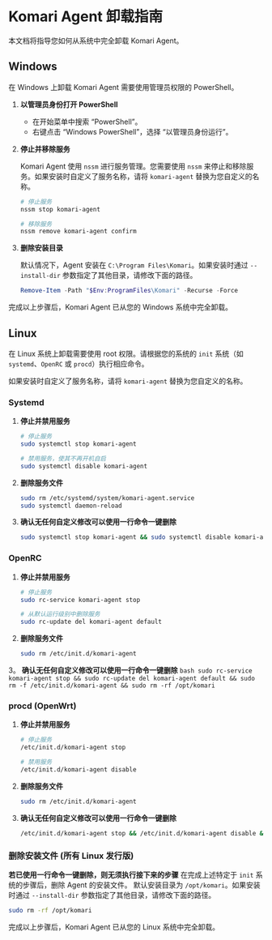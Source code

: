 # Komari Agent 卸载指南

本文档将指导您如何从系统中完全卸载 Komari Agent。

## Windows

在 Windows 上卸载 Komari Agent 需要使用管理员权限的 PowerShell。

1.  **以管理员身份打开 PowerShell**

    -   在开始菜单中搜索 “PowerShell”。
    -   右键点击 “Windows PowerShell”，选择 “以管理员身份运行”。

2.  **停止并移除服务**

    Komari Agent 使用 `nssm` 进行服务管理。您需要使用 `nssm` 来停止和移除服务。如果安装时自定义了服务名称，请将 `komari-agent` 替换为您自定义的名称。

    ```powershell
    # 停止服务
    nssm stop komari-agent

    # 移除服务
    nssm remove komari-agent confirm
    ```

3.  **删除安装目录**

    默认情况下，Agent 安装在 `C:\Program Files\Komari`。如果安装时通过 `--install-dir` 参数指定了其他目录，请修改下面的路径。

    ```powershell
    Remove-Item -Path "$Env:ProgramFiles\Komari" -Recurse -Force
    ```

完成以上步骤后，Komari Agent 已从您的 Windows 系统中完全卸载。

## Linux

在 Linux 系统上卸载需要使用 root 权限。请根据您的系统的 `init` 系统（如 `systemd`、`OpenRC` 或 `procd`）执行相应命令。

如果安装时自定义了服务名称，请将 `komari-agent` 替换为您自定义的名称。

### Systemd

1.  **停止并禁用服务**

    ```bash
    # 停止服务
    sudo systemctl stop komari-agent

    # 禁用服务，使其不再开机自启
    sudo systemctl disable komari-agent
    ```

2.  **删除服务文件**

    ```bash
    sudo rm /etc/systemd/system/komari-agent.service
    sudo systemctl daemon-reload
    ```
3.  **确认无任何自定义修改可以使用一行命令一键删除**
    ```bash
    sudo systemctl stop komari-agent && sudo systemctl disable komari-agent && sudo rm -f /etc/systemd/system/komari-agent.service && sudo systemctl daemon-reload && sudo rm -rf /opt/komari /var/log/komari
    ```
    

### OpenRC

1.  **停止并禁用服务**

    ```bash
    # 停止服务
    sudo rc-service komari-agent stop

    # 从默认运行级别中删除服务
    sudo rc-update del komari-agent default
    ```

2.  **删除服务文件**

    ```bash
    sudo rm /etc/init.d/komari-agent
    ```
3。 **确认无任何自定义修改可以使用一行命令一键删除**
    ```bash
    sudo rc-service komari-agent stop && sudo rc-update del komari-agent default && sudo rm -f /etc/init.d/komari-agent && sudo rm -rf /opt/komari
    ```

### procd (OpenWrt)

1.  **停止并禁用服务**

    ```bash
    # 停止服务
    /etc/init.d/komari-agent stop

    # 禁用服务
    /etc/init.d/komari-agent disable
    ```

2.  **删除服务文件**

    ```bash
    sudo rm /etc/init.d/komari-agent
    ```
3.  **确认无任何自定义修改可以使用一行命令一键删除**
    ```bash
    /etc/init.d/komari-agent stop && /etc/init.d/komari-agent disable && sudo rm -f /etc/init.d/komari-agent && sudo rm -rf /opt/komari
    ```
### 删除安装文件 (所有 Linux 发行版)
**若已使用一行命令一键删除，则无须执行接下来的步骤**
在完成上述特定于 `init` 系统的步骤后，删除 Agent 的安装文件。
默认安装目录为 `/opt/komari`。如果安装时通过 `--install-dir` 参数指定了其他目录，请修改下面的路径。

```bash
sudo rm -rf /opt/komari
```

完成以上步骤后，Komari Agent 已从您的 Linux 系统中完全卸载。
